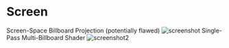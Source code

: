 # Screen

Screen-Space Billboard Projection (potentially flawed)
![screenshot](https://github.com/themindvirus/moovatom/IntelUnityShaderLabSDK_Tests/MiscDarkRoomShaders/Screen/screenshot.png)
Single-Pass Multi-Billboard Shader
![screenshot2](https://github.com/themindvirus/moovatom/IntelUnityShaderLabSDK_Tests/MiscDarkRoomShaders/Screen/screenshot2.png)